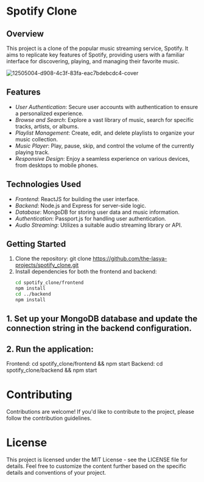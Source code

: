 # Spotify Clone

## Overview
This project is a clone of the popular music streaming service, Spotify. It aims to replicate key features of Spotify, providing users with a familiar interface for discovering, playing, and managing their favorite music.

![12505004-d908-4c3f-83fa-eac7bdebcdc4-cover](https://github.com/the-lasya-projects/spotify_clone/assets/142709321/60dc82cf-5b81-4ebe-a0e5-5ec0d6fc687a)

## Features
- *User Authentication*: Secure user accounts with authentication to ensure a personalized experience.
- *Browse and Search*: Explore a vast library of music, search for specific tracks, artists, or albums.
- *Playlist Management*: Create, edit, and delete playlists to organize your music collection.
- *Music Player*: Play, pause, skip, and control the volume of the currently playing track.
- *Responsive Design*: Enjoy a seamless experience on various devices, from desktops to mobile phones.

## Technologies Used
- *Frontend*: ReactJS for building the user interface.
- *Backend*: Node.js and Express for server-side logic.
- *Database*: MongoDB for storing user data and music information.
- *Authentication*: Passport.js for handling user authentication.
- *Audio Streaming*: Utilizes a suitable audio streaming library or API.

## Getting Started
1. Clone the repository: git clone https://github.com/the-lasya-projects/spotify_clone.git
2. Install dependencies for both the frontend and backend:
   ```bash
   cd spotify_clone/frontend
   npm install
   cd ../backend
   npm install
## 1. Set up your MongoDB database and update the connection string in the backend configuration.
## 2. Run the application:
Frontend: cd spotify_clone/frontend && npm start
Backend: cd spotify_clone/backend && npm start
# Contributing
Contributions are welcome! If you'd like to contribute to the project, please follow the contribution guidelines.

# License
This project is licensed under the MIT License - see the LICENSE file for details.
Feel free to customize the content further based on the specific details and conventions of your project.
